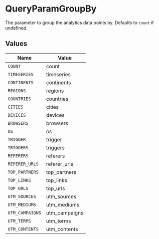 # QueryParamGroupBy

The parameter to group the analytics data points by. Defaults to `count` if undefined.


## Values

| Name            | Value           |
| --------------- | --------------- |
| `COUNT`         | count           |
| `TIMESERIES`    | timeseries      |
| `CONTINENTS`    | continents      |
| `REGIONS`       | regions         |
| `COUNTRIES`     | countries       |
| `CITIES`        | cities          |
| `DEVICES`       | devices         |
| `BROWSERS`      | browsers        |
| `OS`            | os              |
| `TRIGGER`       | trigger         |
| `TRIGGERS`      | triggers        |
| `REFERERS`      | referers        |
| `REFERER_URLS`  | referer_urls    |
| `TOP_PARTNERS`  | top_partners    |
| `TOP_LINKS`     | top_links       |
| `TOP_URLS`      | top_urls        |
| `UTM_SOURCES`   | utm_sources     |
| `UTM_MEDIUMS`   | utm_mediums     |
| `UTM_CAMPAIGNS` | utm_campaigns   |
| `UTM_TERMS`     | utm_terms       |
| `UTM_CONTENTS`  | utm_contents    |